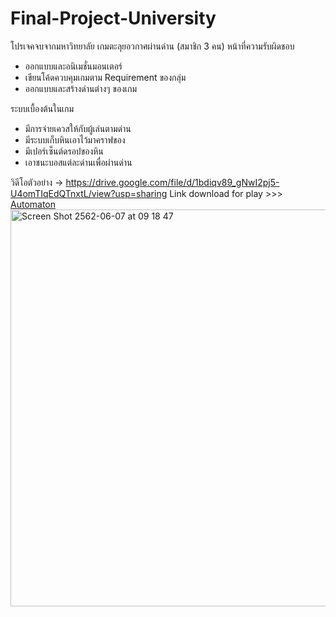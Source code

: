 # Final-Project-University
โปรเจคจบจากมหาวิทยาลัย เกมตะลุยอวกาศผ่านด่าน
(สมาชิก 3 คน)
หน้าที่ความรับผิดชอบ
- ออกแบบและอนิเมชั่นมอนเตอร์
- เขียนโค้ดควบคุมเกมตาม Requirement ของกลุ่ม
- ออกแบบและสร้างด่านต่างๆ ของเกม

ระบบเบื้องต้นในเกม
- มีการจ่ายเควสให้กับผู้เล่นตามด่าน
- มีระบบเก็บหินเอาไว้มาคราฟของ
- มีเปอร์เซ็นต์ดรอปของหิน
- เอาชนะบอสแต่ละด่านเพื่อผ่านด่าน

วิดีโอตัวอย่าง -> https://drive.google.com/file/d/1bdiqv89_gNwI2pj5-U4omTIqEdQTnxtL/view?usp=sharing
Link download for play >>> [Automaton](https://drive.google.com/file/d/1CTzLdVHFfl24PzJtjbidnom5oIVlkqVu/view?usp=sharing)
<img width="1133" height="635" alt="Screen Shot 2562-06-07 at 09 18 47" src="https://github.com/user-attachments/assets/731d2992-d024-4e37-986f-8fa7ee34fec2" />

